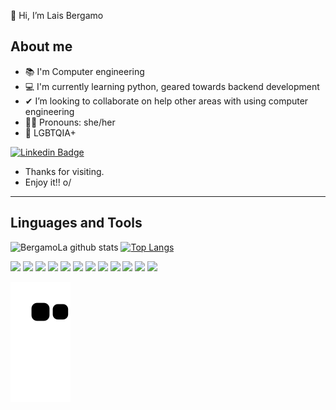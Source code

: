 
 👋  Hi, I’m Lais Bergamo 
 
 ## About me ##
- 📚 I'm Computer engineering 
- 💻 I'm currently learning python, geared towards backend development
- ✔ I’m looking to collaborate on help other areas with using computer engineering 
- 💪🏻 Pronouns: she/her
- 🌈 LGBTQIA+



[![Linkedin Badge](https://img.shields.io/badge/-LinkedIn-blue?style=flat-square&logo=Linkedin&logoColor=white&link=https://www.linkedin.com/in/laiscbergamo/)](https://www.linkedin.com/in/laiscbergamo/)



- Thanks for visiting.
- Enjoy it!! o/
----------------------------------------------------------------------------------

## Linguages and Tools ##

![BergamoLa github stats](https://github-readme-stats.vercel.app/api?username=BergamoLa&show_icons=true&theme=radical)
[![Top Langs](https://github-readme-stats.vercel.app/api/top-langs/?username=BergamoLa&show_icons=true&theme=radical)](https://github.com/BergamoLa/github-readme-stats)



<code><img src="https://img.shields.io/badge/Python-3776AB?style=for-the-badge&logo=python&logoColor=white" /></code>
<code><img src="https://img.shields.io/badge/HTML5-E34F26?style=for-the-badge&logo=html5&logoColor=white" /></code>
<code><img src="https://img.shields.io/badge/CSS3-1572B6?style=for-the-badge&logo=css3&logoColor=white" /></code>
<code><img src="https://img.shields.io/badge/C%2B%2B-00599C?style=for-the-badge&logo=c%2B%2B&logoColor=white" /></code>
<code><img src="https://img.shields.io/badge/Dart-0175C2?style=for-the-badge&logo=dart&logoColor=white" /></code>
<code><img src="https://img.shields.io/badge/PostgreSQL-316192?style=for-the-badge&logo=postgresql&logoColor=white"/></code>
<code><img src="https://img.shields.io/badge/Flutter-02569B?style=for-the-badge&logo=flutter&logoColor=white"/></code>
<code><img src="https://img.shields.io/badge/OpenCV-27338e?style=for-the-badge&logo=OpenCV&logoColor=white"/></code>
<code><img src="https://img.shields.io/badge/firebase-ffca28?style=for-the-badge&logo=firebase&logoColor=black"/></code>
<code><img src="https://img.shields.io/badge/Visual_Studio_Code-0078D4?style=for-the-badge&logo=visual%20studio%20code&logoColor=white"/></code>
<code><img src="https://img.shields.io/badge/Opera-FF1B2D?style=for-the-badge&logo=Opera&logoColor=white"/></code>
<code><img src="https://img.shields.io/badge/Safari-FF1B2D?style=for-the-badge&logo=Safari&logoColor=white"/></code>



![snake gif](https://github.com/BergamoLa/BergamoLa/blob/output/github-contribution-grid-snake.svg)


<!---
BergamoLa/BergamoLa is a ✨ special ✨ repository because its `README.md` (this file) appears on your GitHub profile.
You can click the Preview link to take a look at your changes.
--->

